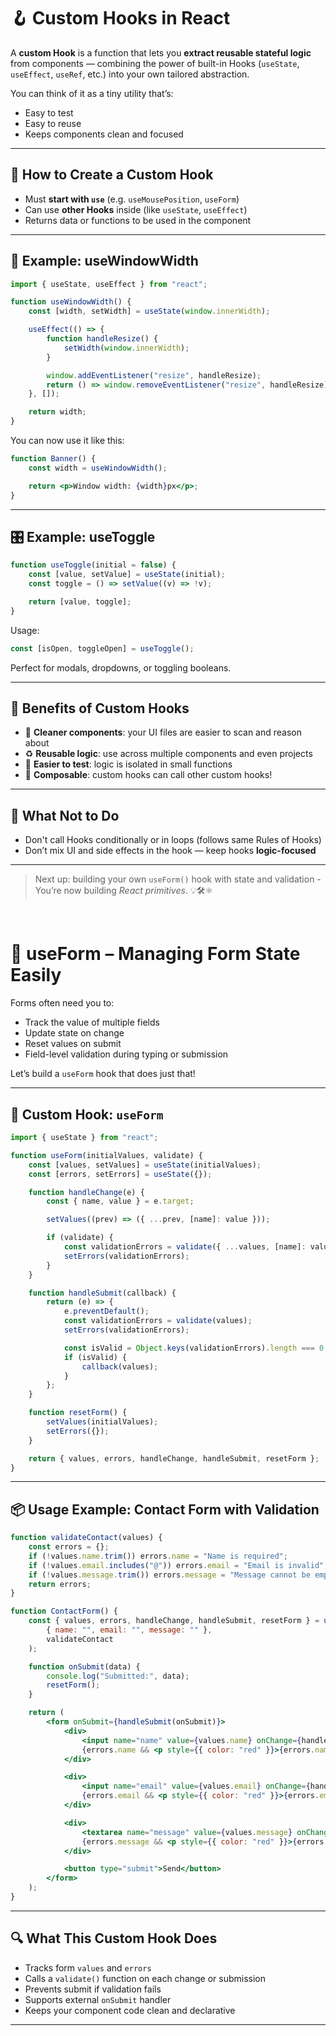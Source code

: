 # 🪝 Custom Hooks in React

A **custom Hook** is a function that lets you **extract reusable stateful logic** from components — combining the power of built-in Hooks (`useState`, `useEffect`, `useRef`, etc.) into your own tailored abstraction.

You can think of it as a tiny utility that’s:

- Easy to test
- Easy to reuse
- Keeps components clean and focused

---

## 🔧 How to Create a Custom Hook

- Must **start with `use`** (e.g. `useMousePosition`, `useForm`)
- Can use **other Hooks** inside (like `useState`, `useEffect`)
- Returns data or functions to be used in the component

---

## 🧪 Example: useWindowWidth

```jsx
import { useState, useEffect } from "react";

function useWindowWidth() {
	const [width, setWidth] = useState(window.innerWidth);

	useEffect(() => {
		function handleResize() {
			setWidth(window.innerWidth);
		}

		window.addEventListener("resize", handleResize);
		return () => window.removeEventListener("resize", handleResize);
	}, []);

	return width;
}
```

You can now use it like this:

```jsx
function Banner() {
	const width = useWindowWidth();

	return <p>Window width: {width}px</p>;
}
```

---

## 🎛️ Example: useToggle

```jsx
function useToggle(initial = false) {
	const [value, setValue] = useState(initial);
	const toggle = () => setValue((v) => !v);

	return [value, toggle];
}
```

Usage:

```jsx
const [isOpen, toggleOpen] = useToggle();
```

Perfect for modals, dropdowns, or toggling booleans.

---

## 🔗 Benefits of Custom Hooks

- 🧼 **Cleaner components**: your UI files are easier to scan and reason about
- ♻️ **Reusable logic**: use across multiple components and even projects
- 🧪 **Easier to test**: logic is isolated in small functions
- 🧩 **Composable**: custom hooks can call other custom hooks!

---

## 🚫 What Not to Do

- Don't call Hooks conditionally or in loops (follows same Rules of Hooks)
- Don’t mix UI and side effects in the hook — keep hooks **logic-focused**

---

> Next up: building your own `useForm()` hook with state and validation - You’re now building _React primitives_. 💡🛠️⚛️

<br>

# 📝 useForm – Managing Form State Easily

Forms often need you to:

- Track the value of multiple fields
- Update state on change
- Reset values on submit
- Field-level validation during typing or submission

Let’s build a `useForm` hook that does just that!

---

## 🔧 Custom Hook: `useForm`

```jsx
import { useState } from "react";

function useForm(initialValues, validate) {
	const [values, setValues] = useState(initialValues);
	const [errors, setErrors] = useState({});

	function handleChange(e) {
		const { name, value } = e.target;

		setValues((prev) => ({ ...prev, [name]: value }));

		if (validate) {
			const validationErrors = validate({ ...values, [name]: value });
			setErrors(validationErrors);
		}
	}

	function handleSubmit(callback) {
		return (e) => {
			e.preventDefault();
			const validationErrors = validate(values);
			setErrors(validationErrors);

			const isValid = Object.keys(validationErrors).length === 0;
			if (isValid) {
				callback(values);
			}
		};
	}

	function resetForm() {
		setValues(initialValues);
		setErrors({});
	}

	return { values, errors, handleChange, handleSubmit, resetForm };
}
```

---

## 📦 Usage Example: Contact Form with Validation

```jsx
function validateContact(values) {
	const errors = {};
	if (!values.name.trim()) errors.name = "Name is required";
	if (!values.email.includes("@")) errors.email = "Email is invalid";
	if (!values.message.trim()) errors.message = "Message cannot be empty";
	return errors;
}

function ContactForm() {
	const { values, errors, handleChange, handleSubmit, resetForm } = useForm(
		{ name: "", email: "", message: "" },
		validateContact
	);

	function onSubmit(data) {
		console.log("Submitted:", data);
		resetForm();
	}

	return (
		<form onSubmit={handleSubmit(onSubmit)}>
			<div>
				<input name="name" value={values.name} onChange={handleChange} placeholder="Name" />
				{errors.name && <p style={{ color: "red" }}>{errors.name}</p>}
			</div>

			<div>
				<input name="email" value={values.email} onChange={handleChange} placeholder="Email" />
				{errors.email && <p style={{ color: "red" }}>{errors.email}</p>}
			</div>

			<div>
				<textarea name="message" value={values.message} onChange={handleChange} placeholder="Message" />
				{errors.message && <p style={{ color: "red" }}>{errors.message}</p>}
			</div>

			<button type="submit">Send</button>
		</form>
	);
}
```

---

## 🔍 What This Custom Hook Does

- Tracks form `values` and `errors`
- Calls a `validate()` function on each change or submission
- Prevents submit if validation fails
- Supports external `onSubmit` handler
- Keeps your component code clean and declarative

---
